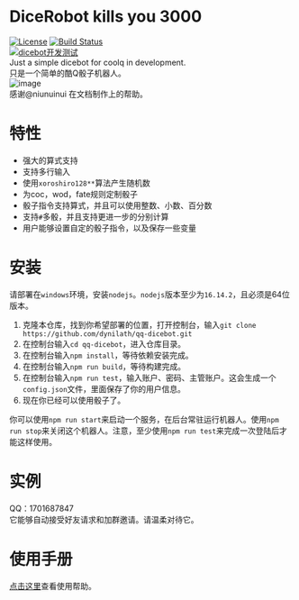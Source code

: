 # DiceRobot kills you 3000

[![License](https://img.shields.io/github/license/dynilath/coolq-dicebot)](LICENSE)
[![Build Status](https://img.shields.io/appveyor/build/dynilath/coolqdicebot)](https://ci.appveyor.com/project/dynilath/coolqdicebot)  
[![dicebot开发测试](https://img.shields.io/badge/dicebot%E5%BC%80%E5%8F%91%E6%B5%8B%E8%AF%95-736910610-green.svg)](https://jq.qq.com/?_wv=1027&k=5g3t8RC)  
Just a simple dicebot for coolq in development.  
只是一个简单的酷Q骰子机器人。  
![image](/dicebot_test.gif)   
感谢@niunuinui 在文档制作上的帮助。

# 特性

* 强大的算式支持  
* 支持多行输入  
* 使用`xoroshiro128**`算法产生随机数
* 为coc，wod，fate规则定制骰子  
* 骰子指令支持算式，并且可以使用整数、小数、百分数  
* 支持`#`多骰，并且支持更进一步的分别计算
* 用户能够设置自定的骰子指令，以及保存一些变量

# 安装

请部署在`windows`环境，安装`nodejs`。`nodejs`版本至少为`16.14.2`，且必须是64位版本。

1. 克隆本仓库，找到你希望部署的位置，打开控制台，输入`git clone https://github.com/dynilath/qq-dicebot.git`
2. 在控制台输入`cd qq-dicebot`，进入仓库目录。
3. 在控制台输入`npm install`，等待依赖安装完成。
4. 在控制台输入`npm run build`，等待构建完成。
5. 在控制台输入`npm run test`，输入账户、密码、主管账户。这会生成一个`config.json`文件，里面保存了你的用户信息。
6. 现在你已经可以使用骰子了。

你可以使用`npm run start`来启动一个服务，在后台常驻运行机器人。使用`npm run stop`来关闭这个机器人。注意，至少使用`npm run test`来完成一次登陆后才能这样使用。

# 实例  

QQ：1701687847  
它能够自动接受好友请求和加群邀请。请温柔对待它。  

# 使用手册

[点击这里](REFERENCE.md)查看使用帮助。